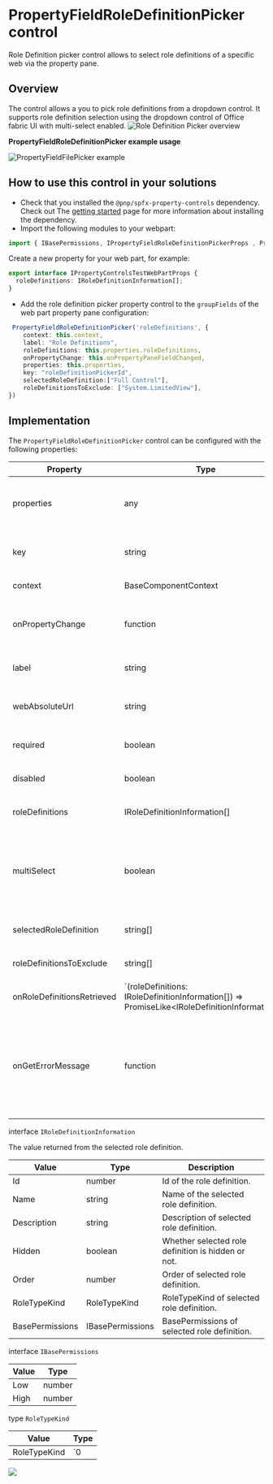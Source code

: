 # PropertyFieldRoleDefinitionPicker control

Role Definition picker control allows to select role definitions of a specific web via the property pane.


## Overview
The control allows a you to pick role definitions from a dropdown control. It supports role definition selection using the dropdown control of Office fabric UI with multi-select enabled. 
![Role Definition Picker overview](../assets/roleDef1.png)


**PropertyFieldRoleDefinitionPicker example usage**

![PropertyFieldFilePicker example](../assets/roleDefPicker1.gif)

## How to use this control in your solutions

- Check that you installed the `@pnp/spfx-property-controls` dependency. Check out The [getting started](../../#getting-started) page for more information about installing the dependency.
- Import the following modules to your webpart:

```TypeScript
import { IBasePermissions, IPropertyFieldRoleDefinitionPickerProps , PropertyFieldRoleDefinitionPicker, RoleTypeKind , IRoleDefinitionInformation  } from "@pnp/spfx-property-controls/lib/PropertyFieldRoleDefinitionPicker";
```

Create a new property for your web part, for example:

```TypeScript
export interface IPropertyControlsTestWebPartProps {
  roleDefinitions: IRoleDefinitionInformation[];
}
```

- Add the role definition picker property control to the `groupFields` of the web part property pane configuration:

```TypeScript
 PropertyFieldRoleDefinitionPicker('roleDefinitions', {
    context: this.context,
    label: "Role Definitions",
    roleDefinitions: this.properties.roleDefinitions,
    onPropertyChange: this.onPropertyPaneFieldChanged,
    properties: this.properties,
    key: "roleDefinitionPickerId",
    selectedRoleDefinition:["Full Control"],
    roleDefinitionsToExclude: ["System.LimitedView"],
})
```

## Implementation

The `PropertyFieldRoleDefinitionPicker` control can be configured with the following properties:

| Property | Type | Required | Description |
| ---- | ---- | ---- | ---- |
| properties | any | yes | Parent web part properties, this object is used to update the property value.  |
| key | string | yes | A unique key that indicates the identity of this control. |
| context | BaseComponentContext | yes | Current webpart context. |
| onPropertyChange | function | yes | Defines a onPropertyChange function to raise when the data gets changed. |
| label | string | no | Specifies the text describing the role definition picker. |
| webAbsoluteUrl | string | no | Absolute Web Url of target site (user requires permissions) |
| required | boolean | no | Sets the label to inform that the value is required. |
| disabled | boolean | no | Specifies if the picker button is disabled |
| roleDefinitions | IRoleDefinitionInformation[] | yes | The value of selected role definitions
| multiSelect | boolean | no | Specify if you want to have a single or multi-select role definition picker. By default this is set to `true` (multi-select role picker). |
| selectedRoleDefinition | string[] | no | Pre-selected role definitions for the picker control
| roleDefinitionsToExclude | string[] | no | Role definitions to be excluded from the picker control
| onRoleDefinitionsRetrieved | `(roleDefinitions: IRoleDefinitionInformation[]) => PromiseLike<IRoleDefinitionInformation[]> | IRoleDefinitionInformation[]` | no | Callback that is called before the dropdown is populated. |
| onGetErrorMessage | function | no | The method is used to get the validation error message and determine whether the input value is valid or not. See [this documentation](https://dev.office.com/sharepoint/docs/spfx/web-parts/guidance/validate-web-part-property-values) to learn how to use it. |


interface `IRoleDefinitionInformation`

The value returned from the selected role definition.

| Value | Type | Description |
| ---- | ---- | ---- |
| Id | number | Id of the role definition. |
| Name | string | Name of the selected role definition. |
| Description | string | Description of selected role definition. |
| Hidden | boolean | Whether selected role definition is hidden or not. |
| Order | number | Order of selected role definition. |
| RoleTypeKind | RoleTypeKind | RoleTypeKind of selected role definition. |
| BasePermissions | IBasePermissions | BasePermissions of selected role definition. |

interface `IBasePermissions`

| Value | Type |
| ---- | ---- |
| Low | number | 
| High | number |

type `RoleTypeKind`

| Value | Type |
| ---- | ---- |
| RoleTypeKind | `0 | 1 | 2 | 3 | 4 | 5 | 6 | 7` |

![](https://telemetry.sharepointpnp.com/sp-dev-fx-property-controls/wiki/PropertyFieldRoleDefinitionPicker)
